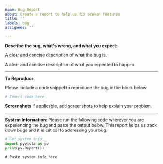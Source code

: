 ```yaml
---
name: Bug Report
about: Create a report to help us fix broken features
title: ''
labels: bug
assignees: ''

---
```


**Describe the bug, what's wrong, and what you expect:**

A clear and concise description of what the bug is.

A clear and concise description of what you expected to happen.

-----

**To Reproduce**

Please include a code snippet to reproduce the bug in the block below:

```py
# Insert code here

```

**Screenshots**
If applicable, add screenshots to help explain your problem.

-----

**System Information:**
 Please run the following code wherever you are experiencing the bug and paste the output below. This report helps us track down bugs and it is critical to addressing your bug:

```py
# Get system info
import pyvista as pv
print(pv.Report())
```

```txt
# Paste system info here

```
